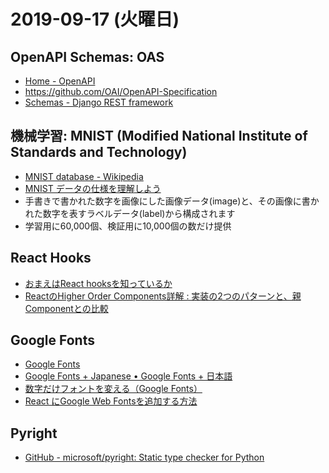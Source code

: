 # 2019-09-17 (火曜日)

## OpenAPI Schemas: OAS

- [Home - OpenAPI](https://www.openapis.org/)
- https://github.com/OAI/OpenAPI-Specification
- [Schemas - Django REST framework](https://www.django-rest-framework.org/api-guide/schemas/#generating-an-openapi-schema)

## 機械学習: MNIST (Modified National Institute of Standards and Technology)

- [MNIST database - Wikipedia](https://en.wikipedia.org/wiki/MNIST_database)
- [MNIST データの仕様を理解しよう](https://weblabo.oscasierra.net/python/ai-mnist-data-detail.html)
- 手書きで書かれた数字を画像にした画像データ(image)と、その画像に書かれた数字を表すラベルデータ(label)から構成されます
- 学習用に60,000個、検証用に10,000個の数だけ提供

## React Hooks

- [おまえはReact hooksを知っているか](https://qiita.com/hystking/items/2a082ee86dc0b66793cb)
- [ReactのHigher Order Components詳解 : 実装の2つのパターンと、親Componentとの比較](https://postd.cc/react-higher-order-components-in-depth/)

## Google Fonts

- [Google Fonts](https://fonts.google.com/)
- [Google Fonts + Japanese • Google Fonts + 日本語](https://googlefonts.github.io/japanese/)
- [数字だけフォントを変える（Google Fonts）](https://qiita.com/deren2525/items/f443d5ef8d7d5a437118)
- [React にGoogle Web Fontsを追加する方法](https://qiita.com/jesuissuyaa/items/f1e54414de3863dcdff5)

## Pyright

- [GitHub - microsoft/pyright: Static type checker for Python](https://github.com/microsoft/pyright)
